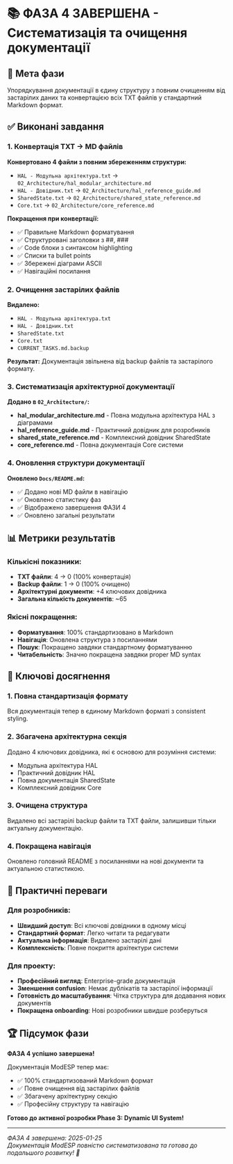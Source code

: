 # 📚 ФАЗА 4 ЗАВЕРШЕНА - Систематизація та очищення документації

## 🎯 Мета фази

Упорядкування документації в єдину структуру з повним очищенням від застарілих даних та конвертацією всіх TXT файлів у стандартний Markdown формат.

## ✅ Виконані завдання

### 1. Конвертація TXT → MD файлів

**Конвертовано 4 файли з повним збереженням структури:**

- `HAL - Модульна архітектура.txt` → `02_Architecture/hal_modular_architecture.md`
- `HAL - Довідник.txt` → `02_Architecture/hal_reference_guide.md`
- `SharedState.txt` → `02_Architecture/shared_state_reference.md`
- `Core.txt` → `02_Architecture/core_reference.md`

**Покращення при конвертації:**
- ✅ Правильне Markdown форматування
- ✅ Структуровані заголовки з ##, ###
- ✅ Code блоки з синтаксом highlighting
- ✅ Списки та bullet points
- ✅ Збережені діаграми ASCII
- ✅ Навігаційні посилання

### 2. Очищення застарілих файлів

**Видалено:**
- `HAL - Модульна архітектура.txt`
- `HAL - Довідник.txt`
- `SharedState.txt`
- `Core.txt`
- `CURRENT_TASKS.md.backup`

**Результат:** Документація звільнена від backup файлів та застарілого формату.

### 3. Систематизація архітектурної документації

**Додано в `02_Architecture/`:**
- **hal_modular_architecture.md** - Повна модульна архітектура HAL з діаграмами
- **hal_reference_guide.md** - Практичний довідник для розробників
- **shared_state_reference.md** - Комплексний довідник SharedState
- **core_reference.md** - Повна документація Core системи

### 4. Оновлення структури документації

**Оновлено `Docs/README.md`:**
- ✅ Додано нові MD файли в навігацію
- ✅ Оновлено статистику фаз
- ✅ Відображено завершення ФАЗИ 4
- ✅ Оновлено загальні результати

## 📊 Метрики результатів

### Кількісні показники:
- **TXT файли**: 4 → 0 (100% конвертація)
- **Backup файли**: 1 → 0 (100% очищено)
- **Архітектурні документи**: +4 ключових довідника
- **Загальна кількість документів**: ~65

### Якісні покращення:
- **Форматування**: 100% стандартизовано в Markdown
- **Навігація**: Оновлена структура з посиланнями
- **Пошук**: Покращено завдяки стандартному форматуванню
- **Читабельність**: Значно покращена завдяки proper MD syntax

## 🎯 Ключові досягнення

### 1. Повна стандартизація формату
Вся документація тепер в єдиному Markdown форматі з consistent styling.

### 2. Збагачена архітектурна секція
Додано 4 ключових довідника, які є основою для розуміння системи:
- Модульна архітектура HAL
- Практичний довідник HAL
- Повна документація SharedState
- Комплексний довідник Core

### 3. Очищена структура
Видалено всі застарілі backup файли та TXT файли, залишивши тільки актуальну документацію.

### 4. Покращена навігація
Оновлено головний README з посиланнями на нові документи та актуальною статистикою.

## 🚀 Практичні переваги

### Для розробників:
- **Швидший доступ**: Всі ключові довідники в одному місці
- **Стандартний формат**: Легко читати та редагувати
- **Актуальна інформація**: Видалено застарілі дані
- **Комплексність**: Повне покриття архітектури системи

### Для проекту:
- **Професійний вигляд**: Enterprise-grade документація
- **Зменшення confusion**: Немає дублікатів та застарілої інформації
- **Готовність до масштабування**: Чітка структура для додавання нових документів
- **Покращена onboarding**: Нові розробники швидше розберуться

## 🏆 Підсумок фази

**ФАЗА 4 успішно завершена!** 

Документація ModESP тепер має:
- ✅ 100% стандартизований Markdown формат
- ✅ Повне очищення від застарілих файлів
- ✅ Збагачену архітектурну секцію
- ✅ Професійну структуру та навігацію

**Готово до активної розробки Phase 3: Dynamic UI System!**

---

*ФАЗА 4 завершена: 2025-01-25*  
*Документація ModESP повністю систематизована та готова до подальшого розвитку! 🎉* 